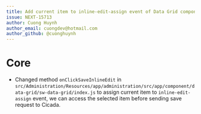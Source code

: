 ```yaml
---
title: Add current item to inline-edit-assign event of Data Grid component
issue: NEXT-15713
author: Cuong Huynh
author_email: cuongdev@hotmail.com
author_github: @cuonghuynh
---
```

# Core
* Changed method `onClickSaveInlineEdit` in `src/Administration/Resources/app/administration/src/app/component/data-grid/sw-data-grid/index.js` to assign current item to `inline-edit-assign` event, we can access the selected item before sending save request to Cicada.
